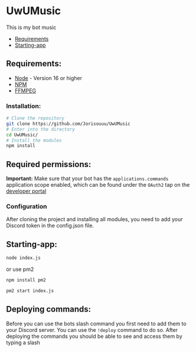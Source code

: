 # UwUMusic
This is my bot music


* [Requirements](#requirements)
* [Starting-app](#starting-app)


## Requirements:

- [Node](https://nodejs.org/en/) - Version 16 or higher
- [NPM](https://www.npmjs.com/)
- [FFMPEG](https://www.ffmpeg.org/)

### Installation:

```bash
# Clone the repository
git clone https://github.com/Jorisouuu/UwUMusic
# Enter into the directory
cd UwUMusic/
# Install the modules
npm install
```

## Required permissions:

**Important:** Make sure that your bot has the `applications.commands` application scope enabled, which can be found under the `OAuth2` tap on the [developer portal](https://discord.com/developers/applications/)

### Configuration

After cloning the project and installing all modules, you need to add your Discord token in the config.json file.

## Starting-app:

```bash
node index.js
```
or use pm2 
```bash
npm install pm2
```
```bash
pm2 start index.js
```

## Deploying commands:

Before you can use the bots slash command you first need to add them to your Discord server. You can use the `!deploy` command to do so.
After deploying the commands you should be able to see and access them by typing a slash

